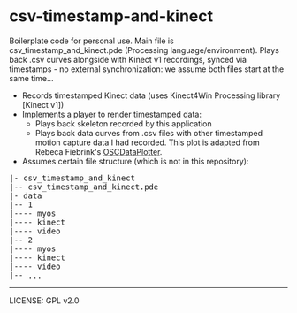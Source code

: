 # csv-timestamp-and-kinect

Boilerplate code for personal use. Main file is csv_timestamp_and_kinect.pde (Processing language/environment). Plays back .csv curves alongside with Kinect v1 recordings, synced via timestamps - no external synchronization: we assume both files start at the same time...

* Records timestamped Kinect data (uses Kinect4Win Processing library [Kinect v1])
* Implements a player to render timestamped data:
  * Plays back skeleton recorded by this application
  * Plays back data curves from .csv files with other timestamped motion capture data I had recorded. This plot is adapted from Rebeca Fiebrink's [OSCDataPlotter](https://github.com/fiebrink1/wekinator_examples/tree/master/teaching_examples/OSCDataPlotter).
* Assumes certain file structure (which is not in this repository):

<pre>
|- csv_timestamp_and_kinect
|-- csv_timestamp_and_kinect.pde 
|- data
|-- 1
|---- myos
|---- kinect
|---- video
|-- 2
|---- myos
|---- kinect
|---- video
|-- ...
</pre>
---------------------------------------------------
LICENSE: GPL v2.0